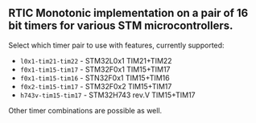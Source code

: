 RTIC Monotonic implementation on a pair of 16 bit timers for various STM microcontrollers.
---

Select which timer pair to use with features, currently supported:
* `l0x1-tim21-tim22` - STM32L0x1 TIM21+TIM22
* `f0x1-tim15-tim17` - STM32F0x1 TIM15+TIM17
* `f0x1-tim15-tim16` - STN32F0x1 TIM15+TIM16
* `f0x2-tim15-tim17` - STM32F0x2 TIM15+TIM17
* `h743v-tim15-tim17` - STM32H743 rev.V TIM15+TIM17

Other timer combinations are possible as well.
